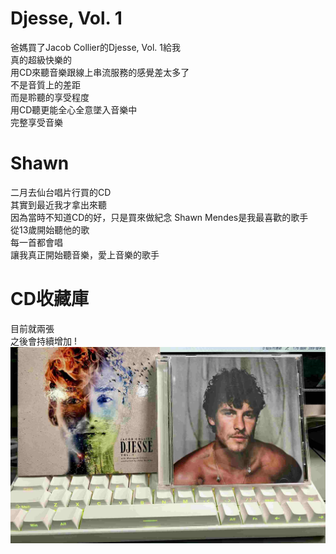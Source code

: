 # Djesse, Vol. 1
爸媽買了Jacob Collier的Djesse, Vol. 1給我  
真的超級快樂的  
用CD來聽音樂跟線上串流服務的感覺差太多了  
不是音質上的差距  
而是聆聽的享受程度  
用CD聽更能全心全意墜入音樂中  
完整享受音樂  

# Shawn
二月去仙台唱片行買的CD  
其實到最近我才拿出來聽  
因為當時不知道CD的好，只是買來做紀念
Shawn Mendes是我最喜歡的歌手  
從13歲開始聽他的歌  
每一首都會唱  
讓我真正開始聽音樂，愛上音樂的歌手  

# CD收藏庫
目前就兩張  
之後會持續增加  !
![cd collecton](cd-0905-resized.jpg)


